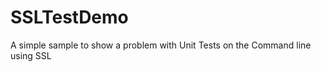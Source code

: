 SSLTestDemo
===========

A simple sample to show a problem with Unit Tests on the Command line using SSL